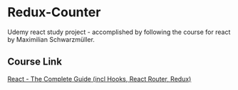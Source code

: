 # Redux-Counter

Udemy react study project - accomplished by following the course for react by Maximilian Schwarzmüller.


## Course Link

[React - The Complete Guide (incl Hooks, React Router, Redux)](https://www.udemy.com/course/react-the-complete-guide-incl-redux/)
